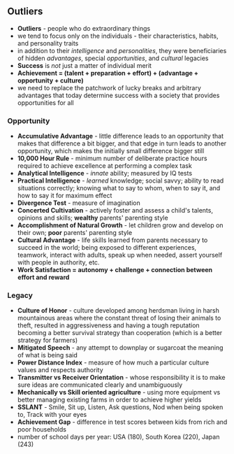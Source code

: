 ## Outliers


- **Outliers** - people who do extraordinary things
- we tend to focus only on the individuals -  their characteristics, habits, and personality traits
- in addition to their *intelligence* and *personalities*, they were beneficiaries of hidden *advantages*, special *opportunities*, and *cultural* legacies
- **Success** is *not* just a matter of individual merit
- **Achievement = (talent + preparation + effort) + (advantage + opportunity + culture)**
- we need to replace the patchwork of lucky breaks and arbitrary advantages that today determine success with a society that provides opportunities for all


### Opportunity
- **Accumulative Advantage** - little difference leads to an opportunity that makes that difference a bit bigger, and that edge in turn leads to another opportunity, which makes the initially small difference bigger still
- **10,000 Hour Rule** - minimum number of deliberate practice hours required to achieve excellence at performing a complex task
- **Analytical Intelligence** - *innate* ability; measured by IQ tests
- **Practical Intelligence** - *learned* knowledge; social savvy; ability to read situations correctly; knowing what to say to whom, when to say it, and how to say it for maximum effect
- **Divergence Test** - measure of imagination
- **Concerted Cultivation** - actively foster and assess a child's talents, opinions and skills; **wealthy** parents' parenting style
- **Accomplishment of Natural Growth** - let children grow and develop on their own; **poor** parents' parenting style
- **Cultural Advantage** - life skills learned from parents necessary to succeed in the world; being exposed to different experiences, teamwork, interact with adults, speak up when needed, assert yourself with people in authority, etc.
- **Work Satisfaction = autonomy + challenge + connection between effort and reward**


### Legacy
- **Culture of Honor** - culture developed among herdsman living in harsh mountainous areas where the constant threat of losing their animals to theft, resulted in aggressiveness and having a tough reputation becoming a better survival strategy than cooperation (which is a better strategy for farmers)
- **Mitigated Speech** - any attempt to downplay or sugarcoat the meaning of what is being said
- **Power Distance Index** - measure of how much a particular culture values and respects authority
- **Transmitter vs Receiver Orientation** - whose responsibility it is to make sure ideas are communicated clearly and unambiguously
- **Mechanically vs Skill oriented agriculture** - using more equipment vs better managing existing farms in order to achieve higher yields
- **SSLANT** - Smile, Sit up, Listen, Ask questions, Nod when being spoken to, Track with your eyes
- **Achievement Gap** - difference in test scores between kids from rich and poor households
- number of school days per year: USA (180), South Korea (220), Japan (243)
